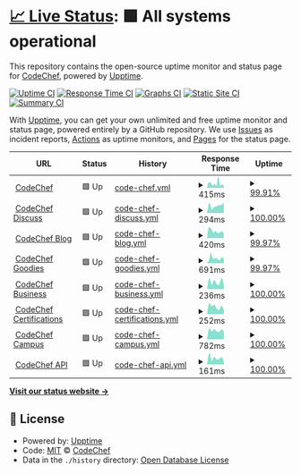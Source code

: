 # [📈 Live Status](https://status.codechef.com): <!--live status--> **🟩 All systems operational**

This repository contains the open-source uptime monitor and status page for [CodeChef](https://www.codechef.com/), powered by [Upptime](https://github.com/upptime/upptime).

[![Uptime CI](https://github.com/codechef-org/status/workflows/Uptime%20CI/badge.svg)](https://github.com/codechef-org/status/actions?query=workflow%3A%22Uptime+CI%22)
[![Response Time CI](https://github.com/codechef-org/status/workflows/Response%20Time%20CI/badge.svg)](https://github.com/codechef-org/status/actions?query=workflow%3A%22Response+Time+CI%22)
[![Graphs CI](https://github.com/codechef-org/status/workflows/Graphs%20CI/badge.svg)](https://github.com/codechef-org/status/actions?query=workflow%3A%22Graphs+CI%22)
[![Static Site CI](https://github.com/codechef-org/status/workflows/Static%20Site%20CI/badge.svg)](https://github.com/codechef-org/status/actions?query=workflow%3A%22Static+Site+CI%22)
[![Summary CI](https://github.com/codechef-org/status/workflows/Summary%20CI/badge.svg)](https://github.com/codechef-org/status/actions?query=workflow%3A%22Summary+CI%22)

With [Upptime](https://upptime.js.org), you can get your own unlimited and free uptime monitor and status page, powered entirely by a GitHub repository. We use [Issues](https://github.com/codechef-org/status/issues) as incident reports, [Actions](https://github.com/codechef-org/status/actions) as uptime monitors, and [Pages](https://status.codechef.com) for the status page.

<!--start: status pages-->
<!-- This summary is generated by Upptime (https://github.com/upptime/upptime) -->
<!-- Do not edit this manually, your changes will be overwritten -->
<!-- prettier-ignore -->
| URL | Status | History | Response Time | Uptime |
| --- | ------ | ------- | ------------- | ------ |
| <img alt="" src="https://s3.amazonaws.com/codechef_shared/misc/favicon.ico" height="13"> [CodeChef](https://www.codechef.com) | 🟩 Up | [code-chef.yml](https://github.com/codechef-org/status/commits/HEAD/history/code-chef.yml) | <details><summary><img alt="Response time graph" src="./graphs/code-chef/response-time-week.png" height="20"> 415ms</summary><br><a href="https://status.codechef.com/history/code-chef"><img alt="Response time 358" src="https://img.shields.io/endpoint?url=https%3A%2F%2Fraw.githubusercontent.com%2Fcodechef-org%2Fstatus%2FHEAD%2Fapi%2Fcode-chef%2Fresponse-time.json"></a><br><a href="https://status.codechef.com/history/code-chef"><img alt="24-hour response time 167" src="https://img.shields.io/endpoint?url=https%3A%2F%2Fraw.githubusercontent.com%2Fcodechef-org%2Fstatus%2FHEAD%2Fapi%2Fcode-chef%2Fresponse-time-day.json"></a><br><a href="https://status.codechef.com/history/code-chef"><img alt="7-day response time 415" src="https://img.shields.io/endpoint?url=https%3A%2F%2Fraw.githubusercontent.com%2Fcodechef-org%2Fstatus%2FHEAD%2Fapi%2Fcode-chef%2Fresponse-time-week.json"></a><br><a href="https://status.codechef.com/history/code-chef"><img alt="30-day response time 882" src="https://img.shields.io/endpoint?url=https%3A%2F%2Fraw.githubusercontent.com%2Fcodechef-org%2Fstatus%2FHEAD%2Fapi%2Fcode-chef%2Fresponse-time-month.json"></a><br><a href="https://status.codechef.com/history/code-chef"><img alt="1-year response time 381" src="https://img.shields.io/endpoint?url=https%3A%2F%2Fraw.githubusercontent.com%2Fcodechef-org%2Fstatus%2FHEAD%2Fapi%2Fcode-chef%2Fresponse-time-year.json"></a></details> | <details><summary><a href="https://status.codechef.com/history/code-chef">99.91%</a></summary><a href="https://status.codechef.com/history/code-chef"><img alt="All-time uptime 98.12%" src="https://img.shields.io/endpoint?url=https%3A%2F%2Fraw.githubusercontent.com%2Fcodechef-org%2Fstatus%2FHEAD%2Fapi%2Fcode-chef%2Fuptime.json"></a><br><a href="https://status.codechef.com/history/code-chef"><img alt="24-hour uptime 100.00%" src="https://img.shields.io/endpoint?url=https%3A%2F%2Fraw.githubusercontent.com%2Fcodechef-org%2Fstatus%2FHEAD%2Fapi%2Fcode-chef%2Fuptime-day.json"></a><br><a href="https://status.codechef.com/history/code-chef"><img alt="7-day uptime 99.91%" src="https://img.shields.io/endpoint?url=https%3A%2F%2Fraw.githubusercontent.com%2Fcodechef-org%2Fstatus%2FHEAD%2Fapi%2Fcode-chef%2Fuptime-week.json"></a><br><a href="https://status.codechef.com/history/code-chef"><img alt="30-day uptime 99.88%" src="https://img.shields.io/endpoint?url=https%3A%2F%2Fraw.githubusercontent.com%2Fcodechef-org%2Fstatus%2FHEAD%2Fapi%2Fcode-chef%2Fuptime-month.json"></a><br><a href="https://status.codechef.com/history/code-chef"><img alt="1-year uptime 97.44%" src="https://img.shields.io/endpoint?url=https%3A%2F%2Fraw.githubusercontent.com%2Fcodechef-org%2Fstatus%2FHEAD%2Fapi%2Fcode-chef%2Fuptime-year.json"></a></details>
| <img alt="" src="https://s3.amazonaws.com/discourseproduction/optimized/1X/cb736284dfcba3606ca2751d7bafe7ac0be12b54_2_180x180.png" height="13"> [CodeChef Discuss](https://discuss.codechef.com) | 🟩 Up | [code-chef-discuss.yml](https://github.com/codechef-org/status/commits/HEAD/history/code-chef-discuss.yml) | <details><summary><img alt="Response time graph" src="./graphs/code-chef-discuss/response-time-week.png" height="20"> 294ms</summary><br><a href="https://status.codechef.com/history/code-chef-discuss"><img alt="Response time 501" src="https://img.shields.io/endpoint?url=https%3A%2F%2Fraw.githubusercontent.com%2Fcodechef-org%2Fstatus%2FHEAD%2Fapi%2Fcode-chef-discuss%2Fresponse-time.json"></a><br><a href="https://status.codechef.com/history/code-chef-discuss"><img alt="24-hour response time 416" src="https://img.shields.io/endpoint?url=https%3A%2F%2Fraw.githubusercontent.com%2Fcodechef-org%2Fstatus%2FHEAD%2Fapi%2Fcode-chef-discuss%2Fresponse-time-day.json"></a><br><a href="https://status.codechef.com/history/code-chef-discuss"><img alt="7-day response time 294" src="https://img.shields.io/endpoint?url=https%3A%2F%2Fraw.githubusercontent.com%2Fcodechef-org%2Fstatus%2FHEAD%2Fapi%2Fcode-chef-discuss%2Fresponse-time-week.json"></a><br><a href="https://status.codechef.com/history/code-chef-discuss"><img alt="30-day response time 271" src="https://img.shields.io/endpoint?url=https%3A%2F%2Fraw.githubusercontent.com%2Fcodechef-org%2Fstatus%2FHEAD%2Fapi%2Fcode-chef-discuss%2Fresponse-time-month.json"></a><br><a href="https://status.codechef.com/history/code-chef-discuss"><img alt="1-year response time 552" src="https://img.shields.io/endpoint?url=https%3A%2F%2Fraw.githubusercontent.com%2Fcodechef-org%2Fstatus%2FHEAD%2Fapi%2Fcode-chef-discuss%2Fresponse-time-year.json"></a></details> | <details><summary><a href="https://status.codechef.com/history/code-chef-discuss">100.00%</a></summary><a href="https://status.codechef.com/history/code-chef-discuss"><img alt="All-time uptime 99.94%" src="https://img.shields.io/endpoint?url=https%3A%2F%2Fraw.githubusercontent.com%2Fcodechef-org%2Fstatus%2FHEAD%2Fapi%2Fcode-chef-discuss%2Fuptime.json"></a><br><a href="https://status.codechef.com/history/code-chef-discuss"><img alt="24-hour uptime 100.00%" src="https://img.shields.io/endpoint?url=https%3A%2F%2Fraw.githubusercontent.com%2Fcodechef-org%2Fstatus%2FHEAD%2Fapi%2Fcode-chef-discuss%2Fuptime-day.json"></a><br><a href="https://status.codechef.com/history/code-chef-discuss"><img alt="7-day uptime 100.00%" src="https://img.shields.io/endpoint?url=https%3A%2F%2Fraw.githubusercontent.com%2Fcodechef-org%2Fstatus%2FHEAD%2Fapi%2Fcode-chef-discuss%2Fuptime-week.json"></a><br><a href="https://status.codechef.com/history/code-chef-discuss"><img alt="30-day uptime 100.00%" src="https://img.shields.io/endpoint?url=https%3A%2F%2Fraw.githubusercontent.com%2Fcodechef-org%2Fstatus%2FHEAD%2Fapi%2Fcode-chef-discuss%2Fuptime-month.json"></a><br><a href="https://status.codechef.com/history/code-chef-discuss"><img alt="1-year uptime 99.92%" src="https://img.shields.io/endpoint?url=https%3A%2F%2Fraw.githubusercontent.com%2Fcodechef-org%2Fstatus%2FHEAD%2Fapi%2Fcode-chef-discuss%2Fuptime-year.json"></a></details>
| <img alt="" src="https://blog.codechef.com/wp-content/themes/mediumish/images/favicon.ico" height="13"> [CodeChef Blog](https://blog.codechef.com) | 🟩 Up | [code-chef-blog.yml](https://github.com/codechef-org/status/commits/HEAD/history/code-chef-blog.yml) | <details><summary><img alt="Response time graph" src="./graphs/code-chef-blog/response-time-week.png" height="20"> 420ms</summary><br><a href="https://status.codechef.com/history/code-chef-blog"><img alt="Response time 467" src="https://img.shields.io/endpoint?url=https%3A%2F%2Fraw.githubusercontent.com%2Fcodechef-org%2Fstatus%2FHEAD%2Fapi%2Fcode-chef-blog%2Fresponse-time.json"></a><br><a href="https://status.codechef.com/history/code-chef-blog"><img alt="24-hour response time 280" src="https://img.shields.io/endpoint?url=https%3A%2F%2Fraw.githubusercontent.com%2Fcodechef-org%2Fstatus%2FHEAD%2Fapi%2Fcode-chef-blog%2Fresponse-time-day.json"></a><br><a href="https://status.codechef.com/history/code-chef-blog"><img alt="7-day response time 420" src="https://img.shields.io/endpoint?url=https%3A%2F%2Fraw.githubusercontent.com%2Fcodechef-org%2Fstatus%2FHEAD%2Fapi%2Fcode-chef-blog%2Fresponse-time-week.json"></a><br><a href="https://status.codechef.com/history/code-chef-blog"><img alt="30-day response time 1436" src="https://img.shields.io/endpoint?url=https%3A%2F%2Fraw.githubusercontent.com%2Fcodechef-org%2Fstatus%2FHEAD%2Fapi%2Fcode-chef-blog%2Fresponse-time-month.json"></a><br><a href="https://status.codechef.com/history/code-chef-blog"><img alt="1-year response time 451" src="https://img.shields.io/endpoint?url=https%3A%2F%2Fraw.githubusercontent.com%2Fcodechef-org%2Fstatus%2FHEAD%2Fapi%2Fcode-chef-blog%2Fresponse-time-year.json"></a></details> | <details><summary><a href="https://status.codechef.com/history/code-chef-blog">99.97%</a></summary><a href="https://status.codechef.com/history/code-chef-blog"><img alt="All-time uptime 96.13%" src="https://img.shields.io/endpoint?url=https%3A%2F%2Fraw.githubusercontent.com%2Fcodechef-org%2Fstatus%2FHEAD%2Fapi%2Fcode-chef-blog%2Fuptime.json"></a><br><a href="https://status.codechef.com/history/code-chef-blog"><img alt="24-hour uptime 100.00%" src="https://img.shields.io/endpoint?url=https%3A%2F%2Fraw.githubusercontent.com%2Fcodechef-org%2Fstatus%2FHEAD%2Fapi%2Fcode-chef-blog%2Fuptime-day.json"></a><br><a href="https://status.codechef.com/history/code-chef-blog"><img alt="7-day uptime 99.97%" src="https://img.shields.io/endpoint?url=https%3A%2F%2Fraw.githubusercontent.com%2Fcodechef-org%2Fstatus%2FHEAD%2Fapi%2Fcode-chef-blog%2Fuptime-week.json"></a><br><a href="https://status.codechef.com/history/code-chef-blog"><img alt="30-day uptime 99.87%" src="https://img.shields.io/endpoint?url=https%3A%2F%2Fraw.githubusercontent.com%2Fcodechef-org%2Fstatus%2FHEAD%2Fapi%2Fcode-chef-blog%2Fuptime-month.json"></a><br><a href="https://status.codechef.com/history/code-chef-blog"><img alt="1-year uptime 94.64%" src="https://img.shields.io/endpoint?url=https%3A%2F%2Fraw.githubusercontent.com%2Fcodechef-org%2Fstatus%2FHEAD%2Fapi%2Fcode-chef-blog%2Fuptime-year.json"></a></details>
| <img alt="" src="https://s3.amazonaws.com/codechef-goodies/wp-content/uploads/2018/09/07183010/cropped-favicon-192x192.png" height="13"> [CodeChef Goodies](https://goodies.codechef.com) | 🟩 Up | [code-chef-goodies.yml](https://github.com/codechef-org/status/commits/HEAD/history/code-chef-goodies.yml) | <details><summary><img alt="Response time graph" src="./graphs/code-chef-goodies/response-time-week.png" height="20"> 691ms</summary><br><a href="https://status.codechef.com/history/code-chef-goodies"><img alt="Response time 527" src="https://img.shields.io/endpoint?url=https%3A%2F%2Fraw.githubusercontent.com%2Fcodechef-org%2Fstatus%2FHEAD%2Fapi%2Fcode-chef-goodies%2Fresponse-time.json"></a><br><a href="https://status.codechef.com/history/code-chef-goodies"><img alt="24-hour response time 542" src="https://img.shields.io/endpoint?url=https%3A%2F%2Fraw.githubusercontent.com%2Fcodechef-org%2Fstatus%2FHEAD%2Fapi%2Fcode-chef-goodies%2Fresponse-time-day.json"></a><br><a href="https://status.codechef.com/history/code-chef-goodies"><img alt="7-day response time 691" src="https://img.shields.io/endpoint?url=https%3A%2F%2Fraw.githubusercontent.com%2Fcodechef-org%2Fstatus%2FHEAD%2Fapi%2Fcode-chef-goodies%2Fresponse-time-week.json"></a><br><a href="https://status.codechef.com/history/code-chef-goodies"><img alt="30-day response time 806" src="https://img.shields.io/endpoint?url=https%3A%2F%2Fraw.githubusercontent.com%2Fcodechef-org%2Fstatus%2FHEAD%2Fapi%2Fcode-chef-goodies%2Fresponse-time-month.json"></a><br><a href="https://status.codechef.com/history/code-chef-goodies"><img alt="1-year response time 474" src="https://img.shields.io/endpoint?url=https%3A%2F%2Fraw.githubusercontent.com%2Fcodechef-org%2Fstatus%2FHEAD%2Fapi%2Fcode-chef-goodies%2Fresponse-time-year.json"></a></details> | <details><summary><a href="https://status.codechef.com/history/code-chef-goodies">99.97%</a></summary><a href="https://status.codechef.com/history/code-chef-goodies"><img alt="All-time uptime 98.38%" src="https://img.shields.io/endpoint?url=https%3A%2F%2Fraw.githubusercontent.com%2Fcodechef-org%2Fstatus%2FHEAD%2Fapi%2Fcode-chef-goodies%2Fuptime.json"></a><br><a href="https://status.codechef.com/history/code-chef-goodies"><img alt="24-hour uptime 100.00%" src="https://img.shields.io/endpoint?url=https%3A%2F%2Fraw.githubusercontent.com%2Fcodechef-org%2Fstatus%2FHEAD%2Fapi%2Fcode-chef-goodies%2Fuptime-day.json"></a><br><a href="https://status.codechef.com/history/code-chef-goodies"><img alt="7-day uptime 99.97%" src="https://img.shields.io/endpoint?url=https%3A%2F%2Fraw.githubusercontent.com%2Fcodechef-org%2Fstatus%2FHEAD%2Fapi%2Fcode-chef-goodies%2Fuptime-week.json"></a><br><a href="https://status.codechef.com/history/code-chef-goodies"><img alt="30-day uptime 99.89%" src="https://img.shields.io/endpoint?url=https%3A%2F%2Fraw.githubusercontent.com%2Fcodechef-org%2Fstatus%2FHEAD%2Fapi%2Fcode-chef-goodies%2Fuptime-month.json"></a><br><a href="https://status.codechef.com/history/code-chef-goodies"><img alt="1-year uptime 97.77%" src="https://img.shields.io/endpoint?url=https%3A%2F%2Fraw.githubusercontent.com%2Fcodechef-org%2Fstatus%2FHEAD%2Fapi%2Fcode-chef-goodies%2Fuptime-year.json"></a></details>
| <img alt="" src="https://s3.amazonaws.com/codechef_shared/misc/favicon.ico" height="13"> [CodeChef Business](https://business.codechef.com) | 🟩 Up | [code-chef-business.yml](https://github.com/codechef-org/status/commits/HEAD/history/code-chef-business.yml) | <details><summary><img alt="Response time graph" src="./graphs/code-chef-business/response-time-week.png" height="20"> 236ms</summary><br><a href="https://status.codechef.com/history/code-chef-business"><img alt="Response time 396" src="https://img.shields.io/endpoint?url=https%3A%2F%2Fraw.githubusercontent.com%2Fcodechef-org%2Fstatus%2FHEAD%2Fapi%2Fcode-chef-business%2Fresponse-time.json"></a><br><a href="https://status.codechef.com/history/code-chef-business"><img alt="24-hour response time 134" src="https://img.shields.io/endpoint?url=https%3A%2F%2Fraw.githubusercontent.com%2Fcodechef-org%2Fstatus%2FHEAD%2Fapi%2Fcode-chef-business%2Fresponse-time-day.json"></a><br><a href="https://status.codechef.com/history/code-chef-business"><img alt="7-day response time 236" src="https://img.shields.io/endpoint?url=https%3A%2F%2Fraw.githubusercontent.com%2Fcodechef-org%2Fstatus%2FHEAD%2Fapi%2Fcode-chef-business%2Fresponse-time-week.json"></a><br><a href="https://status.codechef.com/history/code-chef-business"><img alt="30-day response time 1438" src="https://img.shields.io/endpoint?url=https%3A%2F%2Fraw.githubusercontent.com%2Fcodechef-org%2Fstatus%2FHEAD%2Fapi%2Fcode-chef-business%2Fresponse-time-month.json"></a><br><a href="https://status.codechef.com/history/code-chef-business"><img alt="1-year response time 427" src="https://img.shields.io/endpoint?url=https%3A%2F%2Fraw.githubusercontent.com%2Fcodechef-org%2Fstatus%2FHEAD%2Fapi%2Fcode-chef-business%2Fresponse-time-year.json"></a></details> | <details><summary><a href="https://status.codechef.com/history/code-chef-business">100.00%</a></summary><a href="https://status.codechef.com/history/code-chef-business"><img alt="All-time uptime 98.59%" src="https://img.shields.io/endpoint?url=https%3A%2F%2Fraw.githubusercontent.com%2Fcodechef-org%2Fstatus%2FHEAD%2Fapi%2Fcode-chef-business%2Fuptime.json"></a><br><a href="https://status.codechef.com/history/code-chef-business"><img alt="24-hour uptime 100.00%" src="https://img.shields.io/endpoint?url=https%3A%2F%2Fraw.githubusercontent.com%2Fcodechef-org%2Fstatus%2FHEAD%2Fapi%2Fcode-chef-business%2Fuptime-day.json"></a><br><a href="https://status.codechef.com/history/code-chef-business"><img alt="7-day uptime 100.00%" src="https://img.shields.io/endpoint?url=https%3A%2F%2Fraw.githubusercontent.com%2Fcodechef-org%2Fstatus%2FHEAD%2Fapi%2Fcode-chef-business%2Fuptime-week.json"></a><br><a href="https://status.codechef.com/history/code-chef-business"><img alt="30-day uptime 76.98%" src="https://img.shields.io/endpoint?url=https%3A%2F%2Fraw.githubusercontent.com%2Fcodechef-org%2Fstatus%2FHEAD%2Fapi%2Fcode-chef-business%2Fuptime-month.json"></a><br><a href="https://status.codechef.com/history/code-chef-business"><img alt="1-year uptime 98.06%" src="https://img.shields.io/endpoint?url=https%3A%2F%2Fraw.githubusercontent.com%2Fcodechef-org%2Fstatus%2FHEAD%2Fapi%2Fcode-chef-business%2Fuptime-year.json"></a></details>
| <img alt="" src="https://s3.amazonaws.com/codechef_shared/misc/favicon.ico" height="13"> [CodeChef Certifications](https://certifications.codechef.com/data-structures-and-algorithms) | 🟩 Up | [code-chef-certifications.yml](https://github.com/codechef-org/status/commits/HEAD/history/code-chef-certifications.yml) | <details><summary><img alt="Response time graph" src="./graphs/code-chef-certifications/response-time-week.png" height="20"> 252ms</summary><br><a href="https://status.codechef.com/history/code-chef-certifications"><img alt="Response time 256" src="https://img.shields.io/endpoint?url=https%3A%2F%2Fraw.githubusercontent.com%2Fcodechef-org%2Fstatus%2FHEAD%2Fapi%2Fcode-chef-certifications%2Fresponse-time.json"></a><br><a href="https://status.codechef.com/history/code-chef-certifications"><img alt="24-hour response time 130" src="https://img.shields.io/endpoint?url=https%3A%2F%2Fraw.githubusercontent.com%2Fcodechef-org%2Fstatus%2FHEAD%2Fapi%2Fcode-chef-certifications%2Fresponse-time-day.json"></a><br><a href="https://status.codechef.com/history/code-chef-certifications"><img alt="7-day response time 252" src="https://img.shields.io/endpoint?url=https%3A%2F%2Fraw.githubusercontent.com%2Fcodechef-org%2Fstatus%2FHEAD%2Fapi%2Fcode-chef-certifications%2Fresponse-time-week.json"></a><br><a href="https://status.codechef.com/history/code-chef-certifications"><img alt="30-day response time 339" src="https://img.shields.io/endpoint?url=https%3A%2F%2Fraw.githubusercontent.com%2Fcodechef-org%2Fstatus%2FHEAD%2Fapi%2Fcode-chef-certifications%2Fresponse-time-month.json"></a><br><a href="https://status.codechef.com/history/code-chef-certifications"><img alt="1-year response time 257" src="https://img.shields.io/endpoint?url=https%3A%2F%2Fraw.githubusercontent.com%2Fcodechef-org%2Fstatus%2FHEAD%2Fapi%2Fcode-chef-certifications%2Fresponse-time-year.json"></a></details> | <details><summary><a href="https://status.codechef.com/history/code-chef-certifications">100.00%</a></summary><a href="https://status.codechef.com/history/code-chef-certifications"><img alt="All-time uptime 99.73%" src="https://img.shields.io/endpoint?url=https%3A%2F%2Fraw.githubusercontent.com%2Fcodechef-org%2Fstatus%2FHEAD%2Fapi%2Fcode-chef-certifications%2Fuptime.json"></a><br><a href="https://status.codechef.com/history/code-chef-certifications"><img alt="24-hour uptime 100.00%" src="https://img.shields.io/endpoint?url=https%3A%2F%2Fraw.githubusercontent.com%2Fcodechef-org%2Fstatus%2FHEAD%2Fapi%2Fcode-chef-certifications%2Fuptime-day.json"></a><br><a href="https://status.codechef.com/history/code-chef-certifications"><img alt="7-day uptime 100.00%" src="https://img.shields.io/endpoint?url=https%3A%2F%2Fraw.githubusercontent.com%2Fcodechef-org%2Fstatus%2FHEAD%2Fapi%2Fcode-chef-certifications%2Fuptime-week.json"></a><br><a href="https://status.codechef.com/history/code-chef-certifications"><img alt="30-day uptime 99.94%" src="https://img.shields.io/endpoint?url=https%3A%2F%2Fraw.githubusercontent.com%2Fcodechef-org%2Fstatus%2FHEAD%2Fapi%2Fcode-chef-certifications%2Fuptime-month.json"></a><br><a href="https://status.codechef.com/history/code-chef-certifications"><img alt="1-year uptime 99.77%" src="https://img.shields.io/endpoint?url=https%3A%2F%2Fraw.githubusercontent.com%2Fcodechef-org%2Fstatus%2FHEAD%2Fapi%2Fcode-chef-certifications%2Fuptime-year.json"></a></details>
| <img alt="" src="https://campus.codechef.com/images/favicon.ico" height="13"> [CodeChef Campus](https://campus.codechef.com) | 🟩 Up | [code-chef-campus.yml](https://github.com/codechef-org/status/commits/HEAD/history/code-chef-campus.yml) | <details><summary><img alt="Response time graph" src="./graphs/code-chef-campus/response-time-week.png" height="20"> 782ms</summary><br><a href="https://status.codechef.com/history/code-chef-campus"><img alt="Response time 825" src="https://img.shields.io/endpoint?url=https%3A%2F%2Fraw.githubusercontent.com%2Fcodechef-org%2Fstatus%2FHEAD%2Fapi%2Fcode-chef-campus%2Fresponse-time.json"></a><br><a href="https://status.codechef.com/history/code-chef-campus"><img alt="24-hour response time 702" src="https://img.shields.io/endpoint?url=https%3A%2F%2Fraw.githubusercontent.com%2Fcodechef-org%2Fstatus%2FHEAD%2Fapi%2Fcode-chef-campus%2Fresponse-time-day.json"></a><br><a href="https://status.codechef.com/history/code-chef-campus"><img alt="7-day response time 782" src="https://img.shields.io/endpoint?url=https%3A%2F%2Fraw.githubusercontent.com%2Fcodechef-org%2Fstatus%2FHEAD%2Fapi%2Fcode-chef-campus%2Fresponse-time-week.json"></a><br><a href="https://status.codechef.com/history/code-chef-campus"><img alt="30-day response time 799" src="https://img.shields.io/endpoint?url=https%3A%2F%2Fraw.githubusercontent.com%2Fcodechef-org%2Fstatus%2FHEAD%2Fapi%2Fcode-chef-campus%2Fresponse-time-month.json"></a><br><a href="https://status.codechef.com/history/code-chef-campus"><img alt="1-year response time 819" src="https://img.shields.io/endpoint?url=https%3A%2F%2Fraw.githubusercontent.com%2Fcodechef-org%2Fstatus%2FHEAD%2Fapi%2Fcode-chef-campus%2Fresponse-time-year.json"></a></details> | <details><summary><a href="https://status.codechef.com/history/code-chef-campus">100.00%</a></summary><a href="https://status.codechef.com/history/code-chef-campus"><img alt="All-time uptime 99.97%" src="https://img.shields.io/endpoint?url=https%3A%2F%2Fraw.githubusercontent.com%2Fcodechef-org%2Fstatus%2FHEAD%2Fapi%2Fcode-chef-campus%2Fuptime.json"></a><br><a href="https://status.codechef.com/history/code-chef-campus"><img alt="24-hour uptime 100.00%" src="https://img.shields.io/endpoint?url=https%3A%2F%2Fraw.githubusercontent.com%2Fcodechef-org%2Fstatus%2FHEAD%2Fapi%2Fcode-chef-campus%2Fuptime-day.json"></a><br><a href="https://status.codechef.com/history/code-chef-campus"><img alt="7-day uptime 100.00%" src="https://img.shields.io/endpoint?url=https%3A%2F%2Fraw.githubusercontent.com%2Fcodechef-org%2Fstatus%2FHEAD%2Fapi%2Fcode-chef-campus%2Fuptime-week.json"></a><br><a href="https://status.codechef.com/history/code-chef-campus"><img alt="30-day uptime 100.00%" src="https://img.shields.io/endpoint?url=https%3A%2F%2Fraw.githubusercontent.com%2Fcodechef-org%2Fstatus%2FHEAD%2Fapi%2Fcode-chef-campus%2Fuptime-month.json"></a><br><a href="https://status.codechef.com/history/code-chef-campus"><img alt="1-year uptime 99.97%" src="https://img.shields.io/endpoint?url=https%3A%2F%2Fraw.githubusercontent.com%2Fcodechef-org%2Fstatus%2FHEAD%2Fapi%2Fcode-chef-campus%2Fuptime-year.json"></a></details>
| <img alt="" src="https://s3.amazonaws.com/codechef_shared/misc/favicon.ico" height="13"> [CodeChef API](https://api.codechef.com/urls) | 🟩 Up | [code-chef-api.yml](https://github.com/codechef-org/status/commits/HEAD/history/code-chef-api.yml) | <details><summary><img alt="Response time graph" src="./graphs/code-chef-api/response-time-week.png" height="20"> 161ms</summary><br><a href="https://status.codechef.com/history/code-chef-api"><img alt="Response time 225" src="https://img.shields.io/endpoint?url=https%3A%2F%2Fraw.githubusercontent.com%2Fcodechef-org%2Fstatus%2FHEAD%2Fapi%2Fcode-chef-api%2Fresponse-time.json"></a><br><a href="https://status.codechef.com/history/code-chef-api"><img alt="24-hour response time 84" src="https://img.shields.io/endpoint?url=https%3A%2F%2Fraw.githubusercontent.com%2Fcodechef-org%2Fstatus%2FHEAD%2Fapi%2Fcode-chef-api%2Fresponse-time-day.json"></a><br><a href="https://status.codechef.com/history/code-chef-api"><img alt="7-day response time 161" src="https://img.shields.io/endpoint?url=https%3A%2F%2Fraw.githubusercontent.com%2Fcodechef-org%2Fstatus%2FHEAD%2Fapi%2Fcode-chef-api%2Fresponse-time-week.json"></a><br><a href="https://status.codechef.com/history/code-chef-api"><img alt="30-day response time 659" src="https://img.shields.io/endpoint?url=https%3A%2F%2Fraw.githubusercontent.com%2Fcodechef-org%2Fstatus%2FHEAD%2Fapi%2Fcode-chef-api%2Fresponse-time-month.json"></a><br><a href="https://status.codechef.com/history/code-chef-api"><img alt="1-year response time 232" src="https://img.shields.io/endpoint?url=https%3A%2F%2Fraw.githubusercontent.com%2Fcodechef-org%2Fstatus%2FHEAD%2Fapi%2Fcode-chef-api%2Fresponse-time-year.json"></a></details> | <details><summary><a href="https://status.codechef.com/history/code-chef-api">100.00%</a></summary><a href="https://status.codechef.com/history/code-chef-api"><img alt="All-time uptime 99.96%" src="https://img.shields.io/endpoint?url=https%3A%2F%2Fraw.githubusercontent.com%2Fcodechef-org%2Fstatus%2FHEAD%2Fapi%2Fcode-chef-api%2Fuptime.json"></a><br><a href="https://status.codechef.com/history/code-chef-api"><img alt="24-hour uptime 100.00%" src="https://img.shields.io/endpoint?url=https%3A%2F%2Fraw.githubusercontent.com%2Fcodechef-org%2Fstatus%2FHEAD%2Fapi%2Fcode-chef-api%2Fuptime-day.json"></a><br><a href="https://status.codechef.com/history/code-chef-api"><img alt="7-day uptime 100.00%" src="https://img.shields.io/endpoint?url=https%3A%2F%2Fraw.githubusercontent.com%2Fcodechef-org%2Fstatus%2FHEAD%2Fapi%2Fcode-chef-api%2Fuptime-week.json"></a><br><a href="https://status.codechef.com/history/code-chef-api"><img alt="30-day uptime 99.93%" src="https://img.shields.io/endpoint?url=https%3A%2F%2Fraw.githubusercontent.com%2Fcodechef-org%2Fstatus%2FHEAD%2Fapi%2Fcode-chef-api%2Fuptime-month.json"></a><br><a href="https://status.codechef.com/history/code-chef-api"><img alt="1-year uptime 99.97%" src="https://img.shields.io/endpoint?url=https%3A%2F%2Fraw.githubusercontent.com%2Fcodechef-org%2Fstatus%2FHEAD%2Fapi%2Fcode-chef-api%2Fuptime-year.json"></a></details>

<!--end: status pages-->

[**Visit our status website →**](https://status.codechef.com)

## 📄 License

- Powered by: [Upptime](https://github.com/upptime/upptime)
- Code: [MIT](./LICENSE) © [CodeChef](https://www.codechef.com/)
- Data in the `./history` directory: [Open Database License](https://opendatacommons.org/licenses/odbl/1-0/)
